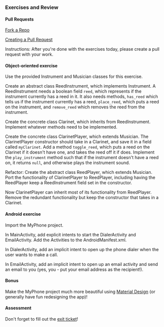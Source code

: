 ### Exercises and Review

#### Pull Requests

[Fork a Repo](https://help.github.com/articles/fork-a-repo/)

[Creating a Pull Request](https://help.github.com/articles/using-pull-requests/)

Instructions: After you're done with the exercises today, please create a pull request with your work.

#### Object-oriented exercise

Use the provided Instrument and Musician classes for this exercise.

Create an abstract class ReedInstrument, which implements Instrument. A ReedInstrument needs a boolean field `reed`, which represents if the instrument currently has a reed in it. It also needs methods, `has_reed` which tells us if the instrument currently has a reed, `place_reed`, which puts a reed on the instrument, and `remove_reed` which removes the reed from the instrument.

Create the concrete class Clarinet, which inherits from ReedInstrument. Implement whatever methods need to be implemented.

Create the concrete class ClarinetPlayer, which extends Musician<Clarinet>. The ClarinetPlayer constructor should take in a Clarinet, and save it in a field called `myClarinet`. Add a method `toggle_reed`, which puts a reed on the Clarinet if it doesn't have one, and takes the reed off it if does.  Implement the `play_instrument` method such that if the instrument doesn't have a reed on, it returns `null`, and otherwise plays the instrument sound.

Refactor: Create the abstract class ReedPlayer, which extends Musician<ReedInstrument>. Port the functionality of ClarinetPlayer to ReedPlayer, including having the ReedPlayer keep a ReedInstrument field set in the constructor.

Now ClarinetPlayer can inherit most of its functionality from ReedPlayer. Remove the redundant functionality but keep the constructor that takes in a Clarinet.

#### Android exercise

Import the MyPhone project.

In MainActivity, add explicit intents to start the DialerActivity and EmailActivity. Add the Activities to the AndroidManifest.xml.

In DialerActivity, add an implicit intent to open up the phone dialer when the user wants to make a call.

In EmailActivity, add an implicit intent to open up an email activity and send an email to you (yes, you - put your email address as the recipient!).

#### Bonus

Make the MyPhone project much more beautiful using [Material Design](https://developer.android.com/design/material/index.html) (or generally have fun redesigning the app)!

#### Assessment

Don't forget to fill out the [exit ticket](https://docs.google.com/forms/d/1a-gfjjsn35N-C6wrQU9y02vHoYLFaEfjUgD7J91n3rM/viewform?usp=send_form)!
